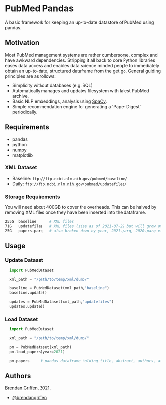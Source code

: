 
# PubMed Pandas

A basic framework for keeping an up-to-date datastore of PubMed using pandas.

## Motivation

Most PubMed management systems are rather cumbersome, complex and have awkward dependencies. Stripping it all back to core Python libraries eases data access and enables data science minded people to immediately obtain an up-to-date, structured dataframe from the get go. General guiding principles are as follows:

- Simplicity without databases (e.g. SQL)
- Automatically manages and updates filesystem with latest PubMed archive.
- Basic NLP embeddings, analysis using [SpaCy](https://spacy.io/).
- Simple recommendation engine for generating a 'Paper Digest' periodically.


## Requirements

- pandas
- python
- numpy
- matplotlib

### XML Dataset

- Baseline: `ftp://ftp.ncbi.nlm.nih.gov/pubmed/baseline/`
- Daily: `ftp://ftp.ncbi.nlm.nih.gov/pubmed/updatefiles/`

### Storage Requirements

You will need about 400GB to cover the overheads. This can be halved by removing XML files once they have been inserted into the dataframe.

```bash
255G  baseline      # XML files
71G   updatefiles   # XML files (size as of 2021-07-22 but will grow over the year)
25G   papers.parq   # also broken down by year, 2021.parq, 2020.parq etc.
```

## Usage

### Update Dataset

```python
  import PubMedDataset

  xml_path = "/path/to/temp/xml/dump/"

  baseline = PubMedDataset(xml_path,"baseline")
  baseline.update()

  updates = PubMedDataset(xml_path,"updatefiles")
  updates.update()
```

### Load Dataset

```python
  import PubMedDataset

  xml_path = "/path/to/temp/xml/dump/"

  pm = PubMedDataset(xml_path)
  pm.load_papers(year=2021)

  pm.papers     # pandas dataframe holding title, abstract, authors, affiliations etc.
```

## Authors

[Brendan Griffen](https://www.brendangriffen.com/), 2021.
-  [@brendangriffen](https://www.twitter.com/bgriffen)
